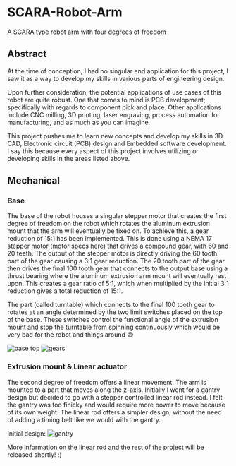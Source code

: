 # SCARA-Robot-Arm

A SCARA type robot arm with four degrees of freedom


## Abstract
At the time of conception, I had no singular end application for this project, I saw it as a way to develop my skills in various parts of engineering design. 

Upon further consideration, the potential applications of use cases of this robot are quite robust. One that comes to mind is PCB development; specifically with regards to component pick and place. Other applications include CNC milling, 3D printing, laser engraving, process automation for manufacturing, and as much as you can imagine.

This project pushes me to learn new concepts and develop my skills in 3D CAD, Electronic circuit (PCB) design and Embedded software development.
I say this because every aspect of this project involves utilizing or developing skills in the areas listed above.




## Mechanical
### Base
The base of the robot houses a singular stepper motor that creates the first degree of freedom on the robot which rotates the aluminum extrusion mount that the arm will eventually be fixed on. To achieve this, a gear reduction of 15:1 has been implemented.
This is done using a NEMA 17 stepper motor (motor specs here) that drives a compound gear, with 60 and 20 teeth. The output of the stepper motor is directly driving the 60 tooth part of the gear causing a 3:1 gear reduction. The 20 tooth part of the gear then drives the final 100 tooth gear that connects to the output base using a thrust bearing where the aluminum extrusion arm mount will eventually rest upon. This creates a gear ratio of 5:1, which when multiplied by the initial 3:1 reduction gives a total reduction of 15:1.

The part (called turntable) which connects to the final 100 tooth gear to rotates at an angle determined by the two limit switches placed on the top of the base. These switches control the functional angle of the extrusion mount and stop the turntable from spinning continuously which would be very bad for the robot and things around 😅

![base top](https://user-images.githubusercontent.com/78376139/207982161-b029e927-a005-4076-8e5a-98888a343626.png)
![gears](https://user-images.githubusercontent.com/78376139/207982723-a7b1eacc-2b4a-42ea-b8cc-d08c1529a0be.png)

    
     
### Extrusion mount & Linear actuator
The second degree of freedom offers a linear movement.
The arm is mounted to a part that moves along the z-axis. Initially I went for a gantry design but decided to go with a stepper controlled linear rod instead. 
I felt the gantry was too finicky and would require more power to move because of its own weight. The linear rod offers a simpler design, without the need of adding a timing belt like we would with the gantry.

Initial design:
![gantry](https://user-images.githubusercontent.com/78376139/207983213-87784e79-82ee-4f0c-b5af-4b3ef91dc8db.png)

More information on the linear rod and the rest of the project will be released shortly! :)


